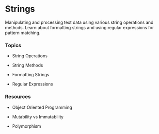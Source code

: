 # Strings

Manipulating and processing text data using various string operations and methods. Learn about formatting strings and using regular expressions for pattern matching.

### Topics

- String Operations

- String Methods

- Formatting Strings

- Regular Expressions


### Resources

- Object Oriented Programming

- Mutability vs Immutability

- Polymorphism
